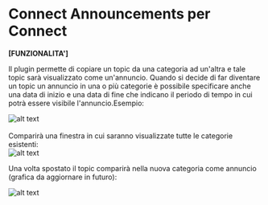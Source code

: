 # Connect Announcements per Connect

**[FUNZIONALITA']** <br />

Il plugin permette di copiare un topic da una categoria ad un'altra e tale topic sarà visualizzato come un'annuncio. Quando si decide di far diventare un topic un annuncio in una  o più categorie è possibile specificare anche una data di inizio e una data di fine che indicano il periodo di tempo in cui potrà essere visibile l'annuncio.Esempio:<br />

![alt text](https://gitlab.com/gt-connect/nodebb-plugin-connect-announcements/raw/demaoui/screenshot/connect-announcements-topic.png)
<br />
<br />
Comparirà una finestra in cui saranno visualizzate tutte le categorie esistenti:<br />
![alt text](https://gitlab.com/gt-connect/nodebb-plugin-connect-announcements/raw/demaoui/screenshot/connect-announcements-sposta.png)<br />

Una volta spostato il topic comparirà nella nuova categoria come annuncio (grafica da aggiornare in futuro):<br />

![alt text](https://gitlab.com/gt-connect/nodebb-plugin-connect-announcements/raw/demaoui/screenshot/connect-announcements-listaTopic.png)<br />





